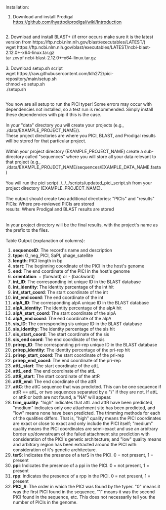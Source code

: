Installation:

1. Download and install Prodigal <br>
https://github.com/hyattpd/prodigal/wiki/Introduction <br>
<br>
2. Download and install BLAST+ (if error occurs make sure it is the latest version from https://ftp.ncbi.nlm.nih.gov/blast/executables/LATEST/)<br>
wget https://ftp.ncbi.nlm.nih.gov/blast/executables/LATEST/ncbi-blast-2.12.0+-x64-linux.tar.gz <br>
tar zxvpf ncbi-blast-2.12.0+-x64-linux.tar.gz <br>
<br>
3. Download setup.sh script <br>
wget https://raw.githubusercontent.com/klh272/pici-repository/main/setup.sh <br>
chmod +x setup.sh <br>
./setup.sh<br>
<br>




You now are all setup to run the PICI typer! Some errors may occur with dependencies not installed, so a test run is recommended. Simply install these dependencies with pip if this is the case.<br>
<br>
In your "data" directory you will create your projects (e.g., ./data/EXAMPLE_PROJECT_NAME/). <br>
These project directories are where you PICI, BLAST, and Prodigal results will be stored for that particular project. <br>
<br>
Within your project directory (EXAMPLE_PROJECT_NAME) create a sub-directory called "sequences" where you will store all your data relevant to that project (e.g., ./data/EXAMPLE_PROJECT_NAME/sequences/EXAMPLE_DATA_NAME.fasta) <br>
<br>
You will run the pici script ./../../scripts/updated_pici_script.sh from your project directory (EXAMPLE_PROJECT_NAME). <br>
<br>
The output should create two additional directories: "PICIs" and "results" <br>
PICIs: Where pre-reviewed PICIs are stored <br>
results: Where Prodigal and BLAST results are stored <br>
<br>
<br>
In your project directory will be the final results, with the project's name as the prefix to the files.
<br>
<br>
Table Output (explanation of columns):<br>
1. <b>sequenceID</b>: The record's name and description<br>
2. <b>type</b>: G_neg_PICI, SaPI, phage_satellite<br>
3. <b>length</b>: PICI length in bp<br>
4. <b>start</b>: The beginning coordinate of the PICI in the host's genome<br>
5. <b>end</b>:  The end coordinate of the PICI in the host's genome<br>
6. <b>orientation</b>: + (forward) or - (backward)<br>
7. <b>int_ID</b>: The corresponding int unique ID in the BLAST database<br>
8. <b>int_identity</b>: The identity percentage of the int hit<br>
9. <b>int_start_coord</b>: The start coordinate of the int<br>
10. <b>int_end coord</b>: The end coordinate of the int<br>
11. <b>alpA_ID</b>: The corresponding alpA unique ID in the BLAST database<br>
12. <b>alpA_identity</b>: The identity percentage of the alpA hit<br>
13. <b>alpA_start_coord</b>: The start coordinate of the alpA<br>
14. <b>alpA_end coord</b>: The end coordinate of the alpA<br>
15. <b>sis_ID</b>: The corresponding sis unique ID in the BLAST database<br>
16. <b>sis_identity</b>: The identity percentage of the sis hit<br>
17. <b>sis_start_coord</b>: The start coordinate of the sis<br>
18. <b>sis_end coord</b>: The end coordinate of the sis<br>
19. <b>prirep_ID</b>: The corresponding pri-rep unique ID in the BLAST database<br>
20. <b>prirep_identity</b>: The identity percentage of the pri-rep hit<br>
21. <b>prirep_start_coord</b>: The start coordinate of the pri-rep<br>
22. <b>prirep_end_coord</b>: The end coordinate of the pri-rep<br>
23. <b>attL_start</b>: The start coordinate of the attL<br>
24. <b>attL_end</b>: The end coordinate of the attL<br>
25. <b>attR_start</b>: The start coordinate of the attR<br>
26. <b>attR_end</b>: The end coordinate of the attR<br>
27. <b>attC</b>: the attC sequence that was predicted. This can be one sequence if attR == attL, or two sequences separated by a "/" if they are not. If attL or attR or both are not found, a "NA" will appear.<br>
28. <b>trim_quality</b>: "high" indicates that attL and attR have been predicted, "medium" indicates only one attachment site has been predicted, and "low" means none have been predicted. The trimming methods for each of the qualities differs. That is, "high" quality means the PICI coordinates are exact or close to exact and only include the PICI itself; "medium" quality means the PICI coordinates are semi-exact and use an arbitrary border up/downstream of the failed attachment site prediction with consideration of the PICI's genetic architecture; and "low" quality means and arbitrary region has been extracted around the PICI with consideration of it's genetic architecture.<br>
29. <b>terS</b>: Indicates the presence of a terS in the PICI. 0 = not present, 1 = present<br>
30. <b>ppi</b>: Indicates the presence of a ppi in the PICI. 0 = not present, 1 = present<br>
31. <b>rpp</b>: Indicates the presence of a rpp in the PICI. 0 = not present, 1 = present<br>
32. <b>PICI_#</b>: The order in which the PICI was found by the typer. "0" means it was the first PICI found in the sequence, "1" means it was the second PICI found in the sequence, etc. This does not necessarily tell you the number of PICIs in the genome.<br>
